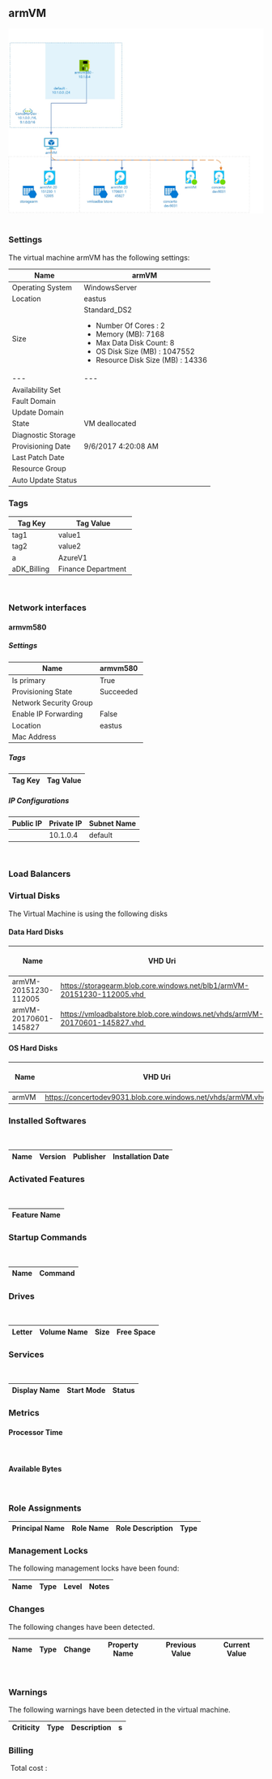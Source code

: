 
## armVM 
![alt text](/assets/afb8b137f4a54a5bbb724b398cc0e5c8.jpg) 
### Settings
The virtual machine armVM has the following settings:

| Name | armVM  |
| --- | --- |
| Operating System | WindowsServer  |
| Location | eastus  |
| Size | Standard_DS2 <passthrough><ul><li><span>Number</span><span> </span><span>Of</span><span> </span><span>Cores</span><span> :</span><span> </span>2</li><li><span>Memory</span><span> (</span><span>MB</span><span>): </span>7168</li><li><span>Max</span><span> </span><span>Data</span><span> </span><span>Disk</span><span> </span><span>Count</span><span>: </span>8</li><li><span>OS Disk Size (MB</span><span>) :</span><span> </span>1047552</li><li><span>Resource Disk Size (MB</span><span>) :</span><span> </span>14336</li></ul></passthrough> |
| --- | --- |
| Availability Set |   |
| Fault Domain |   |
| Update Domain |   |
| State | VM deallocated  |
| Diagnostic Storage |   |
| Provisioning Date | 9/6/2017 4:20:08 AM  |
| Last Patch Date |   |
| Resource Group |   |
| Auto Update Status |   |


### Tags


| Tag Key | Tag Value |
| --- | --- |
| tag1  | value1  |
| tag2  | value2  |
| a  | AzureV1  |
| aDK_Billing  | Finance Department  |
 
### Network interfaces

#### armvm580 

##### Settings


| Name | armvm580  |
| --- | --- |
| Is primary | True  |
| Provisioning State | Succeeded  |
| Network Security Group |   |
| Enable IP Forwarding | False  |
| Location | eastus  |
| Mac Address |   |


##### Tags


| Tag Key | Tag Value |
| --- | --- |

##### IP Configurations


| Public IP | Private IP | Subnet Name |
| --- | --- | --- |
|   | 10.1.0.4  | default  |
 
### Load Balancers


### Virtual Disks
The Virtual Machine is using the following disks
#### Data Hard Disks


| Name | VHD Uri | Size (GB) | Is Managed Disk | Host Caching |
| --- | --- | --- | --- | --- |
| armVM-20151230-112005  | https://storagearm.blob.core.windows.net/blb1/armVM-20151230-112005.vhd  | 2  | False  | None  |
| armVM-20170601-145827  | https://vmloadbalstore.blob.core.windows.net/vhds/armVM-20170601-145827.vhd  | 1  | False  | None  |

#### OS Hard Disks


| Name | VHD Uri | Size (GB) | Is Managed Disk | Host Caching |
| --- | --- | --- | --- | --- |
| armVM  | https://concertodev9031.blob.core.windows.net/vhds/armVM.vhd  |   | False  | ReadWrite  |

### Installed Softwares
 

| Name | Version | Publisher | Installation Date |
| --- | --- | --- | --- |

### Activated Features
 

| Feature Name |
| --- |

### Startup Commands
 

| Name | Command |
| --- | --- |

### Drives
 

| Letter | Volume Name | Size | Free Space |
| --- | --- | --- | --- |

### Services
 

| Display Name | Start Mode | Status |
| --- | --- | --- |

### Metrics

#### Processor Time
 
#### Available Bytes
  
### Role Assignments


| Principal Name | Role Name | Role Description | Type |
| --- | --- | --- | --- |

### Management Locks
The following management locks have been found: 

| Name | Type | Level | Notes |
| --- | --- | --- | --- |

### Changes
The following changes have been detected. 

| Name | Type | Change | Property Name | Previous Value | Current Value |
| --- | --- | --- | --- | --- | --- |
 
### Warnings
The following warnings have been detected in the virtual machine. 

| Criticity | Type | Description | s |
| --- | --- | --- | --- |

### Billing
 Total cost : 
